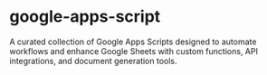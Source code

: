 # google-apps-script
A curated collection of Google Apps Scripts designed to automate workflows and enhance Google Sheets with custom functions, API integrations, and document generation tools.
